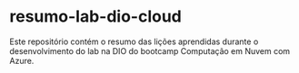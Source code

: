 # resumo-lab-dio-cloud
Este repositório contém o resumo das lições aprendidas durante o desenvolvimento do lab na DIO do bootcamp Computação em Nuvem com Azure.
